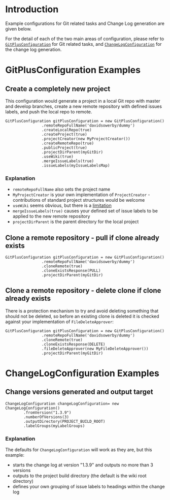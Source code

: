 # Introduction

Example configurations for Git related tasks and Change Log generation are given below.  

For the detail of each of the two main areas of configuration, please refer to [`GitPlusConfiguration`](https://github.com/davidsowerby/gitplus/wiki/GitPlusConfiguration) for Git related tasks, and [`ChangeLogConfiguration`](https://github.com/davidsowerby/gitplus/wiki/ChangeLogConfiguration) for the change log generation.

# GitPlusConfiguration Examples

## Create a completely new project

This configuration would generate a project in a local Git repo with master and develop branches, create a new remote repository with defined issues labels, and push the local repo to remote.

```
GitPlusConfiguration gitPlusConfiguration = new GitPlusConfiguration()
                .remoteRepoFullName('davidsowerby/dummy')
                .createLocalRepo(true)
                .createProject(true)
                .projectCreator(new MyProjectCreator())
                .createRemoteRepo(true)
                .publicProject(true)
                .projectDirParent(myGitDir)
                .useWiki(true)
                .mergeIssueLabels(true)
                .issueLabels(myIssueLabelsMap)

```

### Explanation

- `remoteRepoFullName` also sets the project name
- `MyProjectCreator` is your own implementation of `ProjectCreator` - contributions of standard project structures would be welcome
- `useWiki` seems obvious, but there is a [limitation](https://github.com/davidsowerby/gitplus#limitations)
- `mergeIssueLabels(true)` causes your defined set of issue labels to be applied to the new remote repository
- `projectDirParent` is the parent directory for the local project

## Clone a remote repository - pull if clone already exists

```
GitPlusConfiguration gitPlusConfiguration = new GitPlusConfiguration()
                .remoteRepoFullName('davidsowerby/dummy')
                .cloneRemote(true)
                .cloneExistsResponse(PULL)
                .projectDirParent(myGitDir)
```

## Clone a remote repository - delete clone if clone already exists

There is a protection mechanism to try and avoid deleting something that should not be deleted, so before an existing clone is deleted it is checked against your implementation of `FileDeleteApprover`:

```
GitPlusConfiguration gitPlusConfiguration = new GitPlusConfiguration()
                .remoteRepoFullName('davidsowerby/dummy')
                .cloneRemote(true)
                .cloneExistsResponse(DELETE)
                .fileDeleteApprover(new MyFileDeleteApprover())
                .projectDirParent(myGitDir)

```

# ChangeLogConfiguration Examples

## Change versions generated and output target
```
ChangeLogConfiguration changeLogConfiguration= new ChangeLogConfiguration()
        .fromVersion("1.3.9")
        .numberOfVersions(3)
        .outputDirectory(PROJECT_BUILD_ROOT)
        .labelGroups(myLabelGroups)

```
### Explanation

The defaults for `ChangeLogConfiguration` will work as they are, but this example:

- starts the change log at version "1.3.9" and outputs no more than 3 versions
- outputs to the project build directory (the default is the wiki root directory)
- defines your own grouping of issue labels to headings within the change log
